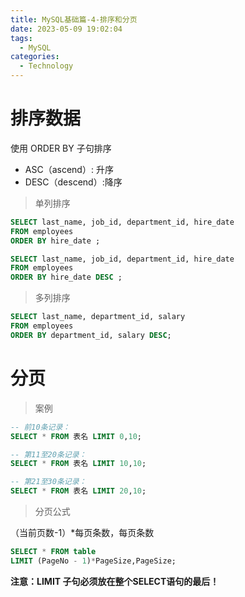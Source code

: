 ```yaml
---
title: MySQL基础篇-4-排序和分页
date: 2023-05-09 19:02:04
tags: 
  - MySQL
categories: 
  - Technology
---
```


# 排序数据

使用 ORDER BY 子句排序  

* ASC（ascend）: 升序 
* DESC（descend）:降序 

> 单列排序

```sql
SELECT last_name, job_id, department_id, hire_date
FROM employees
ORDER BY hire_date ;

SELECT last_name, job_id, department_id, hire_date
FROM employees
ORDER BY hire_date DESC ;
```

> 多列排序

```sql
SELECT last_name, department_id, salary
FROM employees
ORDER BY department_id, salary DESC;
```

# 分页

> 案例

```sql
-- 前10条记录：
SELECT * FROM 表名 LIMIT 0,10;

-- 第11至20条记录：
SELECT * FROM 表名 LIMIT 10,10;

-- 第21至30条记录：
SELECT * FROM 表名 LIMIT 20,10;
```

> 分页公式

 （当前页数-1）*每页条数，每页条数 

```sql
SELECT * FROM table
LIMIT (PageNo - 1)*PageSize,PageSize;
```

 **注意：LIMIT 子句必须放在整个SELECT语句的最后！** 

